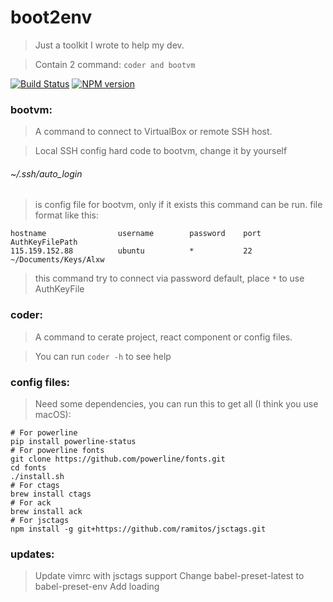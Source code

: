 # boot2env

> Just a toolkit I wrote to help my dev.

> Contain 2 command: ```coder and bootvm```

[![Build Status](https://travis-ci.org/springhack/boot2env.svg?branch=master)](https://travis-ci.org/springhack/boot2env) [![NPM version](https://img.shields.io/badge/boot2env-flat-green.svg)](https://www.npmjs.com/package/boot2env)

### bootvm:

> A command to connect to VirtualBox or remote SSH host.

> Local SSH config hard code to bootvm, change it by yourself

###### ~/.ssh/auto_login

> is config file for bootvm, only if it exists this command can be run. file format like this:

```
hostname                username        password    port    AuthKeyFilePath
115.159.152.88          ubuntu          *           22      ~/Documents/Keys/Alxw
```

> this command try to connect via password default, place ```*``` to use AuthKeyFile

### coder: 

> A command to cerate project, react component or config files.

> You can run ```coder -h``` to see help

### config files:

> Need some dependencies, you can run this to get all (I think you use macOS):

```
# For powerline
pip install powerline-status
# For powerline fonts
git clone https://github.com/powerline/fonts.git
cd fonts
./install.sh
# For ctags
brew install ctags
# For ack
brew install ack
# For jsctags
npm install -g git+https://github.com/ramitos/jsctags.git
```

### updates:

> Update vimrc with jsctags support
> Change babel-preset-latest to babel-preset-env
> Add loading 

